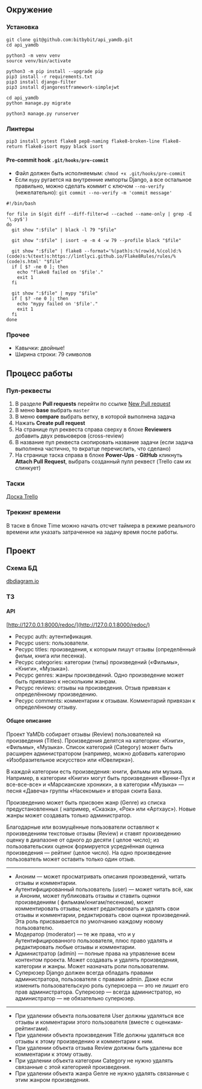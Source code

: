 ## Окружение

### Установка

```
git clone git@github.com:bitbybit/api_yamdb.git
cd api_yamdb

python3 -m venv venv
source venv/bin/activate

python3 -m pip install --upgrade pip
pip3 install -r requirements.txt
pip3 install django-filter
pip3 install djangorestframework-simplejwt

cd api_yamdb
python manage.py migrate

python3 manage.py runserver
```

### Линтеры

```
pip3 install pytest flake8 pep8-naming flake8-broken-line flake8-return flake8-isort mypy black isort
```

#### Pre-commit hook `.git/hooks/pre-commit`

- Файл должен быть исполняемым: `chmod +x .git/hooks/pre-commit`
- Если `mypy` ругается на внутренние импорты Django, а все остальное правильно,
  можно сделать коммит с ключом `--no-verify`
  (нежелательно): `git commit --no-verify -m 'commit message'`

```
#!/bin/bash

for file in $(git diff --diff-filter=d --cached --name-only | grep -E '\.py$')
do
  git show ":$file" | black -l 79 "$file"
  
  git show ":$file" | isort -e -m 4 -w 79 --profile black "$file"
  
  git show ":$file" | flake8 --format='%(path)s:%(row)d,%(col)d:%(code)s:%(text)s:https://lintlyci.github.io/Flake8Rules/rules/%(code)s.html' "$file"
  if [ $? -ne 0 ]; then
    echo "flake8 failed on '$file'."
    exit 1
  fi

  git show ":$file" | mypy "$file"
  if [ $? -ne 0 ]; then
    echo "mypy failed on '$file'."
    exit 1
  fi
done
```

### Прочее

- Кавычки: двойные!
- Ширина строки: 79 символов

## Процесс работы

### Пул-реквесты

1. В разделе **Pull requests** перейти по
   ссылке [New Pull request](https://github.com/bitbybit/api_yamdb/compare)
2. В меню **base** выбрать `master`
3. В меню **compare** выбрать ветку, в которой выполнена задача
4. Нажать **Create pull request**
5. На странице пул реквеста справа сверху в блоке **Reviewers** добавить двух
   ревьюверов (cross-review)
6. В название пул реквеста скопировать название задачи (если задача выполнена
   частично, то вкратце перечислить, что сделано)
7. На странице таска справа в блоке **Power-Ups** - **GitHub** кликнуть
   **Attach Pull Request**, выбрать созданный пулл реквест
   (Trello сам их слинкует)

### Таски

[Доска Trello](https://trello.com/b/kRfvsbX6/apiyamdb)

### Трекинг времени

В таске в блоке Time можно начать отсчет таймера в режиме реального времени или
указать затраченное на задачу время после работы.

## Проект

### Схема БД

[dbdiagram.io](https://dbdiagram.io/d/6255ba562514c979031aa7f4)

### ТЗ

#### API

[http://127.0.0.1:8000/redoc/](http://127.0.0.1:8000/redoc/)

- Ресурс auth: аутентификация.
- Ресурс users: пользователи.
- Ресурс titles: произведения, к которым пишут отзывы (определённый фильм,
  книга или песенка).
- Ресурс categories: категории (типы) произведений («Фильмы», «Книги»,
  «Музыка»).
- Ресурс genres: жанры произведений. Одно произведение может быть привязано к
  нескольким жанрам.
- Ресурс reviews: отзывы на произведения. Отзыв привязан к определённому
  произведению.
- Ресурс comments: комментарии к отзывам. Комментарий привязан к определённому
  отзыву.

#### Общее описание

Проект YaMDb собирает отзывы (Review) пользователей на произведения (Titles).
Произведения делятся на категории: «Книги», «Фильмы», «Музыка». Список
категорий (Category) может быть расширен администратором (например, можно
добавить категорию «Изобразительное искусство» или «Ювелирка»).

В каждой категории есть произведения: книги, фильмы или музыка. Например, в
категории «Книги» могут быть произведения «Винни-Пух и все-все-все» и
«Марсианские хроники», а в категории «Музыка» — песня «Давеча» группы
«Насекомые» и вторая сюита Баха.

Произведению может быть присвоен жанр (Genre) из списка предустановленных (
например, «Сказка», «Рок» или «Артхаус»). Новые жанры может создавать только
администратор.

Благодарные или возмущённые пользователи оставляют к произведениям текстовые
отзывы (Review) и ставят произведению оценку в диапазоне от одного до десяти (
целое число); из пользовательских оценок формируется усреднённая оценка
произведения — рейтинг (целое число). На одно произведение пользователь может
оставить только один отзыв.

---

- Аноним — может просматривать описания произведений, читать отзывы и
  комментарии.
- Аутентифицированный пользователь (user) — может читать всё, как и Аноним,
  может публиковать отзывы и ставить оценки произведениям (
  фильмам/книгам/песенкам), может комментировать отзывы; может редактировать и
  удалять свои отзывы и комментарии, редактировать свои оценки произведений.
  Эта роль присваивается по умолчанию каждому новому пользователю.
- Модератор (moderator) — те же права, что и у Аутентифицированного
  пользователя, плюс право удалять и редактировать любые отзывы и комментарии.
- Администратор (admin) — полные права на управление всем контентом проекта.
  Может создавать и удалять произведения, категории и жанры. Может назначать
  роли пользователям.
- Суперюзер Django должен всегда обладать правами администратора, пользователя
  с правами admin. Даже если изменить пользовательскую роль суперюзера — это не
  лишит его прав администратора. Суперюзер — всегда администратор, но
  администратор — не обязательно суперюзер.

---

- При удалении объекта пользователя User должны удаляться все отзывы и
  комментарии этого пользователя (вместе с оценками-рейтингами).
- При удалении объекта произведения Title должны удаляться все отзывы к этому
  произведению и комментарии к ним.
- При удалении объекта отзыва Review должны быть удалены все комментарии к
  этому отзыву.
- При удалении объекта категории Category не нужно удалять связанные с этой
  категорией произведения.
- При удалении объекта жанра Genre не нужно удалять связанные с этим жанром
  произведения.
